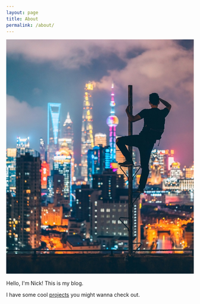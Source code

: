 ```yaml
---
layout: page
title: About
permalink: /about/
---
```


![(Shanghai)](/images/SH.jpg)

Hello, I'm Nick! This is my blog.

I have some cool [projects](/projects) you might wanna check out.
 